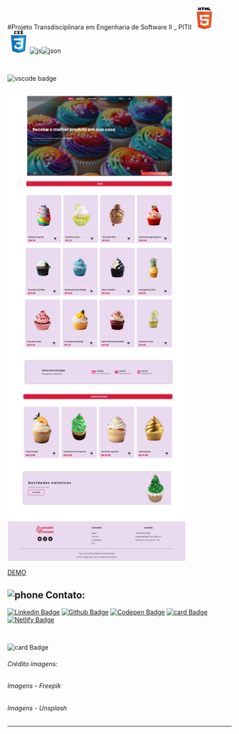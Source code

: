 #Projeto Transdisciplinara em Engenharia de Software II _ PITII <img src="https://raw.githubusercontent.com/devicons/devicon/master/icons/html5/html5-original-wordmark.svg" alt="html5" width="50" height="50"/>  <img src="https://raw.githubusercontent.com/devicons/devicon/master/icons/css3/css3-original-wordmark.svg" alt="css3" width="50" height="50"/><img src="https://cdn.jsdelivr.net/gh/devicons/devicon@latest/icons/javascript/javascript-original.svg" alt="js" width="50" height="40" /><img src="https://cdn.jsdelivr.net/gh/devicons/devicon@latest/icons/json/json-original.svg" alt="json" width="50" height="40" />
          
<br>


![vscode badge](https://img.shields.io/badge/Made%20with-VSCode-1f425f.svg)

<br>

<img src="https://github.com/mggcode/EngenhariaDeSoftware-PITII/blob/main/prototipe.png?raw=true" alt="PITII" width="400" height="" />

[DEMO](https://enchantecupcakes.netlify.app/)


## <img src="https://user-images.githubusercontent.com/60014891/168324047-c0ccd0c7-3a0e-45c1-98a1-50ca64b82012.png" alt="phone" width="40"/> Contato: 

[![Linkedin Badge](https://img.shields.io/badge/-LinkedIn-blue?style=social-square&logo=Linkedin&logoColor=white&link=https://www.linkedin.com/in/marta-geraldo/)](https://www.linkedin.com/in/marta-geraldo/)
 [![Github Badge](https://img.shields.io/badge/GitHub--000?style=social&logo=Github&logoColor=&link=https://github.com/martageraldo)](https://github.com/martageraldo)
[![Codepen Badge](https://img.shields.io/badge/-Codepen-black?style=social-square&logo=Codepen&logoColor=white&link=https://codepen.io/martageraldo)](https://codepen.io/martageraldo)
[![card Badge](https://img.shields.io/badge/ProtonMail-8B89CC?style=social-square&logo=protonmail&logoColor=white)](mailto:mggeraldo@protonmail.com) 
[![Netlify Badge](https://img.shields.io/badge/netlify-%23000000.svg?style=social-square&logo=netlify&logoColor=#00C7B7)](https://martageraldo.netlify.app/)

<br>

![card Badge](https://img.shields.io/badge/License-MIT-blue.svg)

###### Crédito imagens: 
###### Imagens - Freepik
###### Imagens - Unsplash

***


